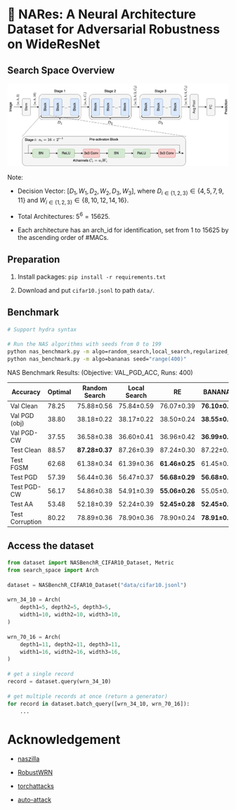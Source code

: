 # 🐽 NARes: A Neural Architecture Dataset for Adversarial Robustness on WideResNet

## Search Space Overview

![](./nares_search_space.png "NARes Search Space")

Note:

* Decision Vector: $[D_1, W_1, D_2, W_2, D_3, W_3]$, where $D_{i\in\{1,2,3\}} \in \{4,5,7,9,11\}$ and $W_{i\in\{1,2,3\}} \in \{8,10,12,14,16\}$.

* Total Architectures: $5^6=15625$.

* Each architecture has an arch_id for identification, set from 1 to 15625 by the ascending order of \#MACs.

## Preparation

1. Install packages: `pip install -r requirements.txt`

2. Download and put `cifar10.jsonl` to path `data/`.

## Benchmark

```bash
# Support hydra syntax

# Run the NAS algorithms with seeds from 0 to 199
python nas_benchmark.py -m algo=random_search,local_search,regularized_evolution seed="range(400)"
python nas_benchmark.py -m algo=bananas seed="range(400)"
```

NAS Benchmark Results: (Objective: VAL_PGD_ACC, Runs: 400)

| Accuracy        | Optimal | Random Search  | Local Search | RE             | BANANAS        |
| --------------- | ------- | -------------- | ------------ | -------------- | -------------- |
| Val Clean       | 78.25   | 75.88±0.56     | 75.84±0.59   | 76.07±0.39     | **76.10±0.38** |
| Val PGD (obj)   | 38.80   | 38.18±0.22     | 38.17±0.22   | 38.50±0.24     | **38.55±0.24** |
| Val PGD-CW      | 37.55   | 36.58±0.38     | 36.60±0.41   | 36.96±0.42     | **36.99±0.40** |
| Test Clean      | 88.57   | **87.28±0.37** | 87.26±0.39   | 87.24±0.30     | 87.22±0.28     |
| Test FGSM       | 62.68   | 61.38±0.34     | 61.39±0.36   | **61.46±0.25** | 61.45±0.23     |
| Test PGD        | 57.39   | 56.44±0.36     | 56.47±0.37   | **56.68±0.29** | **56.68±0.26** |
| Test PGD-CW     | 56.17   | 54.86±0.38     | 54.91±0.39   | **55.06±0.26** | 55.05±0.24     |
| Test AA         | 53.48   | 52.18±0.39     | 52.24±0.39   | **52.45±0.28** | **52.45±0.25** |
| Test Corruption | 80.22   | 78.89±0.36     | 78.90±0.36   | 78.90±0.24     | **78.91±0.22** |

## Access the dataset

```python
from dataset import NASBenchR_CIFAR10_Dataset, Metric
from search_space import Arch

dataset = NASBenchR_CIFAR10_Dataset("data/cifar10.jsonl")

wrn_34_10 = Arch(
    depth1=5, depth2=5, depth3=5,
    width1=10, width2=10, width3=10,
)

wrn_70_16 = Arch(
    depth1=11, depth2=11, depth3=11,
    width1=16, width2=16, width3=16,
)

# get a single record
record = dataset.query(wrn_34_10)

# get multiple records at once (return a generator)
for record in dataset.batch_query([wrn_34_10, wrn_70_16]):
    ...
```

# Acknowledgement

* [naszilla](https://github.com/naszilla/naszilla)

* [RobustWRN](https://github.com/HanxunH/RobustWRN)

* [torchattacks](https://github.com/Harry24k/adversarial-attacks-pytorch)

* [auto-attack](https://github.com/fra31/auto-attack)
